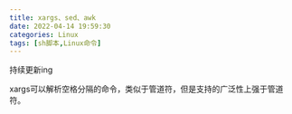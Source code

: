 ```yaml
---
title: xargs、sed、awk
date: 2022-04-14 19:59:30
categories: Linux 
tags: [sh脚本,Linux命令]
---
```

持续更新ing

xargs可以解析空格分隔的命令，类似于管道符，但是支持的广泛性上强于管道符。